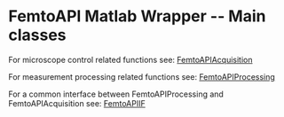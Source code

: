 # FemtoAPI Matlab Wrapper -- Main classes

For microscope control related functions see:
[FemtoAPIAcquisition](https://github.com/Femtonics/FemtoAPI/blob/main/Matlab/+femtoAPI/src/FemtoAPIAcquisition)

For measurement processing related functions see:
[FemtoAPIProcessing](https://github.com/Femtonics/FemtoAPI/blob/main/Matlab/+femtoAPI/src/FemtoAPIProcessing)

For a common interface between FemtoAPIProcessing and FemtoAPIAcquisition see:
[FemtoAPIIF](https://github.com/Femtonics/FemtoAPI/blob/main/Matlab/+femtoAPI/src/FemtoAPIIF)